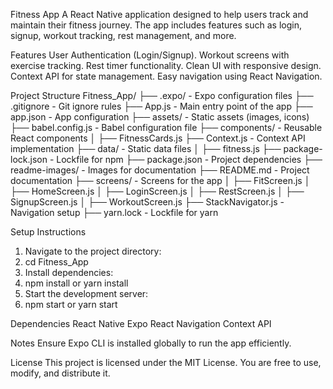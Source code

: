Fitness App
A React Native application designed to help users track and maintain their fitness journey. The app includes features such as login, signup, workout tracking, rest management, and more.

Features
User Authentication (Login/Signup).
Workout screens with exercise tracking.
Rest timer functionality.
Clean UI with responsive design.
Context API for state management.
Easy navigation using React Navigation.


Project Structure
Fitness_App/ ├── .expo/ - Expo configuration files
├── .gitignore - Git ignore rules
├── App.js - Main entry point of the app
├── app.json - App configuration
├── assets/ - Static assets (images, icons)
├── babel.config.js - Babel configuration file
├── components/ - Reusable React components
│ ├── FitnessCards.js
├── Context.js - Context API implementation
├── data/ - Static data files
│ ├── fitness.js
├── package-lock.json - Lockfile for npm
├── package.json - Project dependencies
├── readme-images/ - Images for documentation
├── README.md - Project documentation
├── screens/ - Screens for the app
│ ├── FitScreen.js
│ ├── HomeScreen.js
│ ├── LoginScreen.js
│ ├── RestScreen.js
│ ├── SignupScreen.js
│ ├── WorkoutScreen.js
├── StackNavigator.js - Navigation setup
├── yarn.lock - Lockfile for yarn

Setup Instructions
1. Navigate to the project directory:
2. cd Fitness_App
3. Install dependencies:
4. npm install or yarn install
5. Start the development server:
6. npm start or yarn start

Dependencies
React Native
Expo
React Navigation
Context API


Notes
Ensure Expo CLI is installed globally to run the app efficiently.

License
This project is licensed under the MIT License. You are free to use, modify, and distribute it.